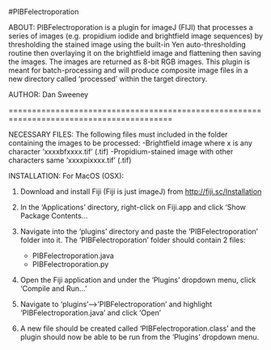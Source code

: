 #PIBFelectroporation

ABOUT:
PIBFelectroporation is a plugin for imageJ (FIJI) that processes a series of images (e.g. propidium iodide and brightfield image sequences) by thresholding the stained image using the built-in Yen auto-thresholding routine then overlaying it on the brightfield image and flattening then saving the images. The images are returned as 8-bit RGB images. This plugin is meant for batch-processing and will produce composite image files in a new directory called ‘processed’ within the target directory. 

AUTHOR: 
Dan Sweeney 

=========================================================================================

NECESSARY FILES:
The following files must included in the folder containing the images to be processed:
-Brightfield image where x is any character             ‘xxxxbfxxxx.tif’ 	(.tif)
-Propidium-stained image with other characters same     ‘xxxxpixxxx.tif’ 	(.tif)


INSTALLATION:
For MacOS (OSX):

1. Download and install Fiji (Fiji is just imageJ) from http://fiji.sc/Installation

2. In the ‘Applications’ directory, right-click on Fiji.app and click ‘Show Package Contents…

3. Navigate into the ‘plugins’ directory and paste the ‘PIBFelectroporation’ folder into it. The ‘PIBFelectroporation’ folder should contain 2 files: 
	- PIBFelectroporation.java
	- PIBFelectroporation.py

4. Open the Fiji application and under the ‘Plugins’ dropdown menu, click ‘Compile and Run…’

5. Navigate to ‘plugins’—>’PIBFelectroporation’ and highlight ‘PIBFelectroporation.java’ and click ‘Open’

6. A new file should be created called ‘PIBFelectroporation.class’ and the plugin should now be able to be run from the ‘Plugins’ dropdown menu.
